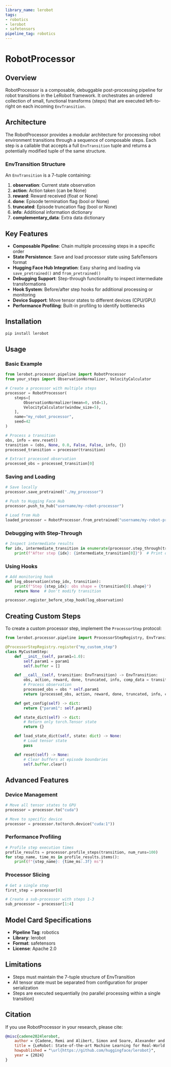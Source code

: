 ```yaml
---
library_name: lerobot
tags:
- robotics
- lerobot
- safetensors
pipeline_tag: robotics
---
```


# RobotProcessor

## Overview

RobotProcessor is a composable, debuggable post-processing pipeline for robot transitions in the LeRobot framework. It orchestrates an ordered collection of small, functional transforms (steps) that are executed left-to-right on each incoming `EnvTransition`.

## Architecture

The RobotProcessor provides a modular architecture for processing robot environment transitions through a sequence of composable steps. Each step is a callable that accepts a full `EnvTransition` tuple and returns a potentially modified tuple of the same structure.

### EnvTransition Structure

An `EnvTransition` is a 7-tuple containing:
1. **observation**: Current state observation
2. **action**: Action taken (can be None)
3. **reward**: Reward received (float or None)
4. **done**: Episode termination flag (bool or None)
5. **truncated**: Episode truncation flag (bool or None)
6. **info**: Additional information dictionary
7. **complementary_data**: Extra data dictionary

## Key Features

- **Composable Pipeline**: Chain multiple processing steps in a specific order
- **State Persistence**: Save and load processor state using SafeTensors format
- **Hugging Face Hub Integration**: Easy sharing and loading via `save_pretrained()` and `from_pretrained()`
- **Debugging Support**: Step-through functionality to inspect intermediate transformations
- **Hook System**: Before/after step hooks for additional processing or monitoring
- **Device Support**: Move tensor states to different devices (CPU/GPU)
- **Performance Profiling**: Built-in profiling to identify bottlenecks

## Installation

```bash
pip install lerobot
```

## Usage

### Basic Example

```python
from lerobot.processor.pipeline import RobotProcessor
from your_steps import ObservationNormalizer, VelocityCalculator

# Create a processor with multiple steps
processor = RobotProcessor(
    steps=[
        ObservationNormalizer(mean=0, std=1),
        VelocityCalculator(window_size=5),
    ],
    name="my_robot_processor",
    seed=42
)

# Process a transition
obs, info = env.reset()
transition = (obs, None, 0.0, False, False, info, {})
processed_transition = processor(transition)

# Extract processed observation
processed_obs = processed_transition[0]
```

### Saving and Loading

```python
# Save locally
processor.save_pretrained("./my_processor")

# Push to Hugging Face Hub
processor.push_to_hub("username/my-robot-processor")

# Load from Hub
loaded_processor = RobotProcessor.from_pretrained("username/my-robot-processor")
```

### Debugging with Step-Through

```python
# Inspect intermediate results
for idx, intermediate_transition in enumerate(processor.step_through(transition)):
    print(f"After step {idx}: {intermediate_transition[0]}")  # Print observation
```

### Using Hooks

```python
# Add monitoring hook
def log_observation(step_idx, transition):
    print(f"Step {step_idx}: obs shape = {transition[0].shape}")
    return None  # Don't modify transition

processor.register_before_step_hook(log_observation)
```

## Creating Custom Steps

To create a custom processor step, implement the `ProcessorStep` protocol:

```python
from lerobot.processor.pipeline import ProcessorStepRegistry, EnvTransition

@ProcessorStepRegistry.register("my_custom_step")
class MyCustomStep:
    def __init__(self, param1=1.0):
        self.param1 = param1
        self.buffer = []

    def __call__(self, transition: EnvTransition) -> EnvTransition:
        obs, action, reward, done, truncated, info, comp_data = transition
        # Process observation
        processed_obs = obs * self.param1
        return (processed_obs, action, reward, done, truncated, info, comp_data)

    def get_config(self) -> dict:
        return {"param1": self.param1}

    def state_dict(self) -> dict:
        # Return only torch.Tensor state
        return {}

    def load_state_dict(self, state: dict) -> None:
        # Load tensor state
        pass

    def reset(self) -> None:
        # Clear buffers at episode boundaries
        self.buffer.clear()
```

## Advanced Features

### Device Management

```python
# Move all tensor states to GPU
processor = processor.to("cuda")

# Move to specific device
processor = processor.to(torch.device("cuda:1"))
```

### Performance Profiling

```python
# Profile step execution times
profile_results = processor.profile_steps(transition, num_runs=100)
for step_name, time_ms in profile_results.items():
    print(f"{step_name}: {time_ms:.3f} ms")
```

### Processor Slicing

```python
# Get a single step
first_step = processor[0]

# Create a sub-processor with steps 1-3
sub_processor = processor[1:4]
```

## Model Card Specifications

- **Pipeline Tag**: robotics
- **Library**: lerobot
- **Format**: safetensors
- **License**: Apache 2.0

## Limitations

- Steps must maintain the 7-tuple structure of EnvTransition
- All tensor state must be separated from configuration for proper serialization
- Steps are executed sequentially (no parallel processing within a single transition)

## Citation

If you use RobotProcessor in your research, please cite:

```bibtex
@misc{cadene2024lerobot,
    author = {Cadene, Remi and Alibert, Simon and Soare, Alexander and Gallouedec, Quentin and Zouitine, Adil and Palma, Steven and Kooijmans, Pepijn and Aractingi, Michel and Shukor, Mustafa and Aubakirova, Dana and Russi, Martino and Capuano, Francesco and Pascale, Caroline and Choghari, Jade and Moss, Jess and Wolf, Thomas},
    title = {LeRobot: State-of-the-art Machine Learning for Real-World Robotics in Pytorch},
    howpublished = "\url{https://github.com/huggingface/lerobot}",
    year = {2024}
}
```
